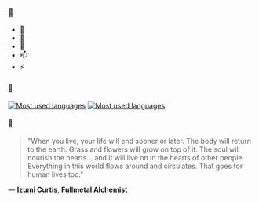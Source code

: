 ### 👋

- 🔭
- 🌱
- 💬
- 📫
- ⚡

#### 🧏

[![Most used languages](https://github-readme-stats-aynah.vercel.app/api/top-langs/?username=aynh&theme=solarized-dark&langs_count=6&layout=compact&hide_title=true)](https://github.com/anuraghazra/github-readme-stats#gh-dark-mode-only)
[![Most used languages](https://github-readme-stats-aynah.vercel.app/api/top-langs/?username=aynh&theme=solarized-light&langs_count=6&layout=compact&hide_title=true)](https://github.com/anuraghazra/github-readme-stats#gh-light-mode-only)

#### 💬

> "When you live, your life will end sooner or later. The body will return to the earth. Grass and flowers will grow on top of it. The soul will nourish the hearts... and it will live on in the hearts of other people. Everything in this world flows around and circulates. That goes for human lives too."

&mdash; [**Izumi Curtis**](https://myanimelist.net/character.php?q=Izumi%20Curtis&cat=character), [**Fullmetal Alchemist**](https://myanimelist.net/search/all?q=Fullmetal%20Alchemist&cat=all)
